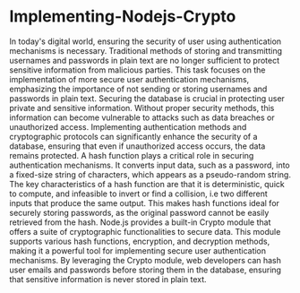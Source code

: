 # Implementing-Nodejs-Crypto
In today's digital world, ensuring the security of user using authentication mechanisms is necessary. Traditional methods of storing and transmitting usernames and passwords in plain text are no longer sufficient to protect sensitive information from malicious parties. This task focuses on the implementation of more secure user authentication mechanisms, emphasizing the importance of not sending or storing usernames and passwords in plain text.
Securing the database is crucial in protecting user private and sensitive information. Without proper security methods, this information can become vulnerable to attacks such as data breaches or unauthorized access. Implementing authentication methods and cryptographic protocols can significantly enhance the security of a database, ensuring that even if unauthorized access occurs, the data remains protected.
A hash function plays a critical role in securing authentication mechanisms. It converts input data, such as a password, into a fixed-size string of characters, which appears as a pseudo-random string. The key characteristics of a hash function are that it is deterministic, quick to compute, and infeasible to invert or find a collision, i.e two different inputs that produce the same output. This makes hash functions ideal for securely storing passwords, as the original password cannot be easily retrieved from the hash.
Node.js provides a built-in Crypto module that offers a suite of cryptographic functionalities to secure data. This module supports various hash functions, encryption, and decryption methods, making it a powerful tool for implementing secure user authentication mechanisms. By leveraging the Crypto module, web developers can hash user emails and passwords before storing them in the database, ensuring that sensitive information is never stored in plain text.
